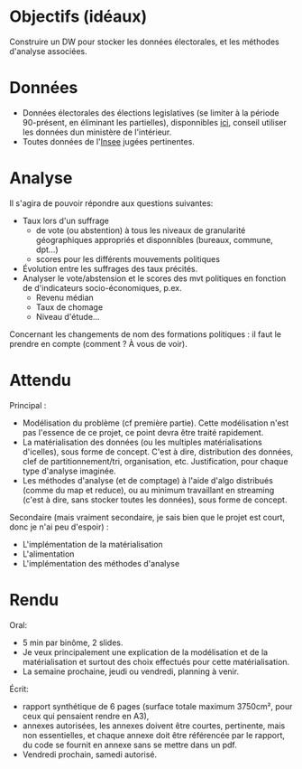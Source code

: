 # Objectifs (idéaux)

Construire un DW pour stocker les données électorales, et les méthodes d'analyse associées.

# Données

* Données électorales des élections legislatives (se limiter à la période 90-présent, en éliminant les partielles), disponnibles [ici](https://www.data.gouv.fr/fr/posts/les-donnees-des-elections/), conseil utiliser les données dun ministère de l'intérieur.
* Toutes données de l'[Insee](https://statistiques-locales.insee.fr/#c=indicator) jugées pertinentes.

# Analyse

Il s'agira de pouvoir répondre aux questions suivantes:

* Taux lors d'un suffrage
    * de vote (ou abstention) à tous les niveaux de granularité géographiques appropriés et disponnibles (bureaux, commune, dpt…)
    * scores pour les différents mouvements politiques
* Évolution entre les suffrages des taux précités.
* Analyser le vote/abstension et le scores des mvt politiques en fonction de d'indicateurs socio-économiques, p.ex.
    * Revenu médian
    * Taux de chomage
    * Niveau d'étude…

Concernant les changements de nom des formations politiques : il faut le prendre en compte (comment ? À vous de voir).

# Attendu

Principal :

* Modélisation du problème (cf première partie). Cette modélisation n'est pas l'essence de ce projet, ce point devra être traité rapidement.
* La matérialisation des données (ou les multiples matérialisations d'icelles), sous forme de concept. C'est à dire, distribution des données, clef de partitionnement/tri, organisation, etc. Justification, pour chaque type d'analyse imaginée.
* Les méthodes d'analyse (et de comptage) à l'aide d'algo distribués (comme du map et reduce), ou au minimum travaillant en streaming (c'est à dire, sans stocker toutes les données), sous forme de concept.

Secondaire (mais vraiment secondaire, je sais bien que le projet est court, donc je n'ai peu d'espoir) :

* L'implémentation de la matérialisation
* L'alimentation
* L'implémentation des méthodes d'analyse

# Rendu

Oral:

* 5 min par binôme, 2 slides.
* Je veux principalement une explication de la modélisation et de la matérialisation et surtout des choix effectués pour cette matérialisation.
* La semaine prochaine, jeudi ou vendredi, planning à venir.

Écrit:
* rapport synthétique de 6 pages (surface totale maximum 3750cm², pour ceux qui pensaient rendre en A3),
* annexes autorisées, les annexes doivent être courtes, pertinente, mais non essentielles, et chaque annexe doit être référencée par le rapport, du code se fournit en annexe sans se mettre dans un pdf.
* Vendredi prochain, samedi autorisé.

